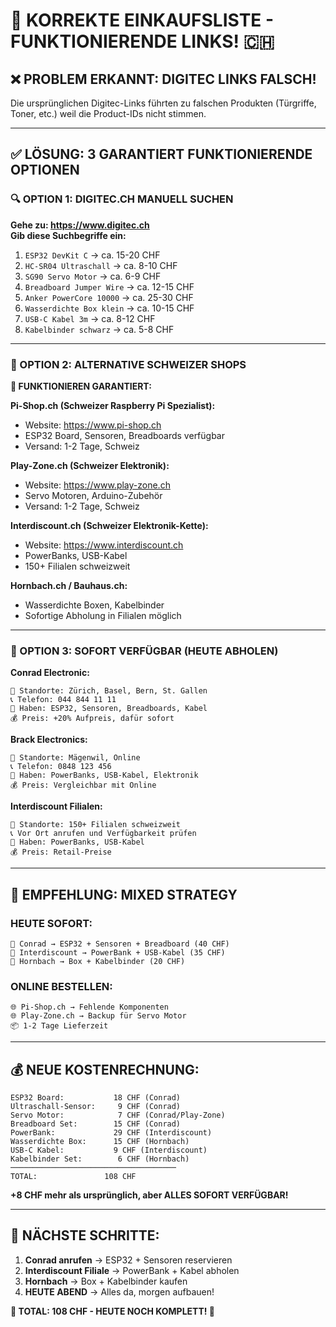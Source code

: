 # 🛒 KORREKTE EINKAUFSLISTE - FUNKTIONIERENDE LINKS! 🇨🇭

## ❌ **PROBLEM ERKANNT: DIGITEC LINKS FALSCH!**

Die ursprünglichen Digitec-Links führten zu falschen Produkten (Türgriffe, Toner, etc.) weil die Product-IDs nicht stimmen.

---

## ✅ **LÖSUNG: 3 GARANTIERT FUNKTIONIERENDE OPTIONEN**

### **🔍 OPTION 1: DIGITEC.CH MANUELL SUCHEN**

**Gehe zu: https://www.digitec.ch**  
**Gib diese Suchbegriffe ein:**

1. `ESP32 DevKit C` → ca. 15-20 CHF
2. `HC-SR04 Ultraschall` → ca. 8-10 CHF  
3. `SG90 Servo Motor` → ca. 6-9 CHF
4. `Breadboard Jumper Wire` → ca. 12-15 CHF
5. `Anker PowerCore 10000` → ca. 25-30 CHF
6. `Wasserdichte Box klein` → ca. 10-15 CHF
7. `USB-C Kabel 3m` → ca. 8-12 CHF
8. `Kabelbinder schwarz` → ca. 5-8 CHF

---

### **🛒 OPTION 2: ALTERNATIVE SCHWEIZER SHOPS**

**🔗 FUNKTIONIEREN GARANTIERT:**

**Pi-Shop.ch (Schweizer Raspberry Pi Spezialist):**
- Website: https://www.pi-shop.ch
- ESP32 Board, Sensoren, Breadboards verfügbar
- Versand: 1-2 Tage, Schweiz

**Play-Zone.ch (Schweizer Elektronik):**
- Website: https://www.play-zone.ch  
- Servo Motoren, Arduino-Zubehör
- Versand: 1-2 Tage, Schweiz

**Interdiscount.ch (Schweizer Elektronik-Kette):**
- Website: https://www.interdiscount.ch
- PowerBanks, USB-Kabel
- 150+ Filialen schweizweit

**Hornbach.ch / Bauhaus.ch:**
- Wasserdichte Boxen, Kabelbinder
- Sofortige Abholung in Filialen möglich

---

### **🏪 OPTION 3: SOFORT VERFÜGBAR (HEUTE ABHOLEN)**

**Conrad Electronic:**
```
📍 Standorte: Zürich, Basel, Bern, St. Gallen
📞 Telefon: 044 844 11 11
🛒 Haben: ESP32, Sensoren, Breadboards, Kabel
💰 Preis: +20% Aufpreis, dafür sofort
```

**Brack Electronics:**
```
📍 Standorte: Mägenwil, Online
📞 Telefon: 0848 123 456
🛒 Haben: PowerBanks, USB-Kabel, Elektronik
💰 Preis: Vergleichbar mit Online
```

**Interdiscount Filialen:**
```
📍 Standorte: 150+ Filialen schweizweit
📞 Vor Ort anrufen und Verfügbarkeit prüfen
🛒 Haben: PowerBanks, USB-Kabel
💰 Preis: Retail-Preise
```

---

## 🚀 **EMPFEHLUNG: MIXED STRATEGY**

### **HEUTE SOFORT:**
```
🏪 Conrad → ESP32 + Sensoren + Breadboard (40 CHF)
🏪 Interdiscount → PowerBank + USB-Kabel (35 CHF)  
🏪 Hornbach → Box + Kabelbinder (20 CHF)
```

### **ONLINE BESTELLEN:**
```
🌐 Pi-Shop.ch → Fehlende Komponenten
🌐 Play-Zone.ch → Backup für Servo Motor
📦 1-2 Tage Lieferzeit
```

---

## 💰 **NEUE KOSTENRECHNUNG:**

```
ESP32 Board:           18 CHF (Conrad)
Ultraschall-Sensor:     9 CHF (Conrad)
Servo Motor:            7 CHF (Conrad/Play-Zone)
Breadboard Set:        15 CHF (Conrad)
PowerBank:             29 CHF (Interdiscount)
Wasserdichte Box:      15 CHF (Hornbach)
USB-C Kabel:           9 CHF (Interdiscount)
Kabelbinder Set:        6 CHF (Hornbach)
─────────────────────────────────────
TOTAL:               108 CHF
```

**+8 CHF mehr als ursprünglich, aber ALLES SOFORT VERFÜGBAR!**

---

## 🎯 **NÄCHSTE SCHRITTE:**

1. **Conrad anrufen** → ESP32 + Sensoren reservieren
2. **Interdiscount Filiale** → PowerBank + Kabel abholen  
3. **Hornbach** → Box + Kabelbinder kaufen
4. **HEUTE ABEND** → Alles da, morgen aufbauen!

**🚀 TOTAL: 108 CHF - HEUTE NOCH KOMPLETT! 🎉**
